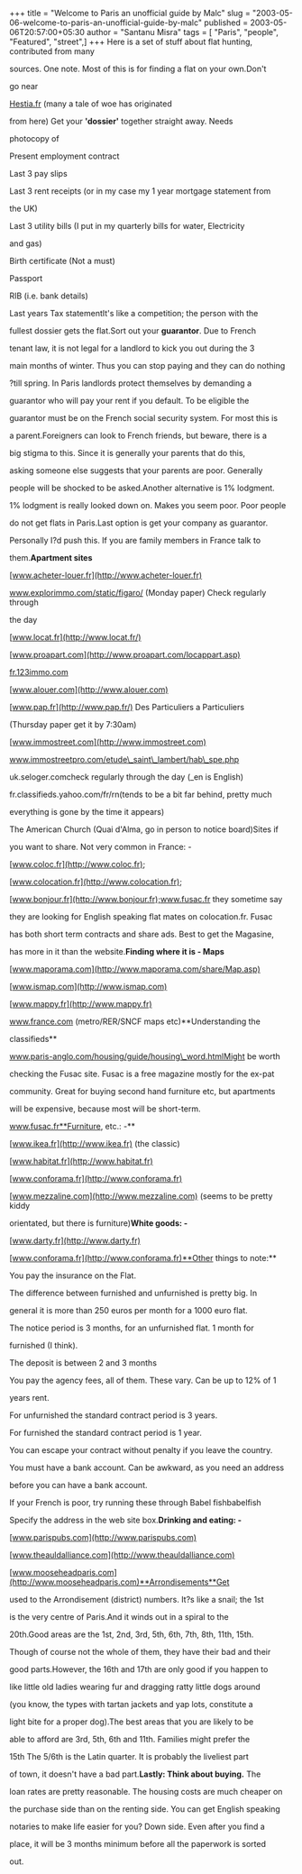 +++
title = "Welcome to Paris an unofficial guide by Malc"
slug = "2003-05-06-welcome-to-paris-an-unofficial-guide-by-malc"
published = 2003-05-06T20:57:00+05:30
author = "Santanu Misra"
tags = [ "Paris", "people", "Featured", "street",]
+++
Here is a set of stuff about flat hunting, contributed from many
sources. One note. Most of this is for finding a flat on your own.Don't
go near

[Hestia.fr](http://www.Hestia.fr) (many a tale of woe has originated
from here) Get your **'dossier'** together straight away. Needs
photocopy of

Present employment contract

Last 3 pay slips

Last 3 rent receipts (or in my case my 1 year mortgage statement from
the UK)

Last 3 utility bills (I put in my quarterly bills for water, Electricity
and gas)

Birth certificate (Not a must)

Passport

RIB (i.e. bank details)

Last years Tax statementIt's like a competition; the person with the
fullest dossier gets the flat.Sort out your **guarantor**. Due to French
tenant law, it is not legal for a landlord to kick you out during the 3
main months of winter. Thus you can stop paying and they can do nothing
?till spring. In Paris landlords protect themselves by demanding a
guarantor who will pay your rent if you default. To be eligible the
guarantor must be on the French social security system. For most this is
a parent.Foreigners can look to French friends, but beware, there is a
big stigma to this. Since it is generally your parents that do this,
asking someone else suggests that your parents are poor. Generally
people will be shocked to be asked.Another alternative is 1% lodgment.
1% lodgment is really looked down on. Makes you seem poor. Poor people
do not get flats in Paris.Last option is get your company as guarantor.
Personally I?d push this. If you are family members in France talk to
them.**Apartment sites**

[www.acheter-louer.fr](http://www.acheter-louer.fr)

www.explorimmo.com/static/figaro/ (Monday paper) Check regularly through
the day

[www.locat.fr](http://www.locat.fr/)

[www.proapart.com](http://www.proapart.com/locappart.asp)

[fr.123immo.com](http://fr.123immo.com/)

[www.alouer.com](http://www.alouer.com)

[www.pap.fr](http://www.pap.fr/) Des Particuliers a Particuliers
(Thursday paper get it by 7:30am)

[www.immostreet.com](http://www.immostreet.com)

www.immostreetpro.com/etude\_saint\_lambert/hab\_spe.php

uk.seloger.comcheck regularly through the day (\_en is English)

fr.classifieds.yahoo.com/fr/rn(tends to be a bit far behind, pretty much
everything is gone by the time it appears)

The American Church (Quai d'Alma, go in person to notice board)Sites if
you want to share. Not very common in France: -

[www.coloc.fr](http://www.coloc.fr);
[www.colocation.fr](http://www.colocation.fr);
[www.bonjour.fr](http://www.bonjour.fr);www.fusac.fr they sometime say
they are looking for English speaking flat mates on colocation.fr. Fusac
has both short term contracts and share ads. Best to get the Magasine,
has more in it than the website.**Finding where it is - Maps**

[www.maporama.com](http://www.maporama.com/share/Map.asp)

[www.ismap.com](http://www.ismap.com)

[www.mappy.fr](http://www.mappy.fr)

www.france.com (metro/RER/SNCF maps etc)**Understanding the
classifieds**

www.paris-anglo.com/housing/guide/housing\_word.htmlMight be worth
checking the Fusac site. Fusac is a free magazine mostly for the ex-pat
community. Great for buying second hand furniture etc, but apartments
will be expensive, because most will be short-term.

www.fusac.fr**Furniture, etc.: -**

[www.ikea.fr](http://www.ikea.fr) (the classic)

[www.habitat.fr](http://www.habitat.fr)

[www.conforama.fr](http://www.conforama.fr)

[www.mezzaline.com](http://www.mezzaline.com) (seems to be pretty kiddy
orientated, but there is furniture)**White goods: -**

[www.darty.fr](http://www.darty.fr)

[www.conforama.fr](http://www.conforama.fr)**Other things to note:**

You pay the insurance on the Flat.

The difference between furnished and unfurnished is pretty big. In
general it is more than 250 euros per month for a 1000 euro flat.

The notice period is 3 months, for an unfurnished flat. 1 month for
furnished (I think).

The deposit is between 2 and 3 months

You pay the agency fees, all of them. These vary. Can be up to 12% of 1
years rent.

For unfurnished the standard contract period is 3 years.

For furnished the standard contract period is 1 year.

You can escape your contract without penalty if you leave the country.

You must have a bank account. Can be awkward, as you need an address
before you can have a bank account.

If your French is poor, try running these through Babel fishbabelfish
Specify the address in the web site box.**Drinking and eating: -**

[www.parispubs.com](http://www.parispubs.com)

[www.theauldalliance.com](http://www.theauldalliance.com)

[www.mooseheadparis.com](http://www.mooseheadparis.com)**Arrondisements**Get
used to the Arrondisement (district) numbers. It?s like a snail; the 1st
is the very centre of Paris.And it winds out in a spiral to the
20th.Good areas are the 1st, 2nd, 3rd, 5th, 6th, 7th, 8th, 11th, 15th.
Though of course not the whole of them, they have their bad and their
good parts.However, the 16th and 17th are only good if you happen to
like little old ladies wearing fur and dragging ratty little dogs around
(you know, the types with tartan jackets and yap lots, constitute a
light bite for a proper dog).The best areas that you are likely to be
able to afford are 3rd, 5th, 6th and 11th. Families might prefer the
15th The 5/6th is the Latin quarter. It is probably the liveliest part
of town, it doesn't have a bad part.**Lastly: Think about buying.** The
loan rates are pretty reasonable. The housing costs are much cheaper on
the purchase side than on the renting side. You can get English speaking
notaries to make life easier for you? Down side. Even after you find a
place, it will be 3 months minimum before all the paperwork is sorted
out.
